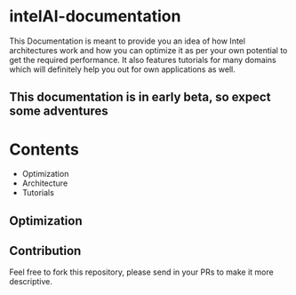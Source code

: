 # intelAI-documentation
This Documentation is meant to provide you an idea of how Intel architectures work and how you can optimize it as per your own potential to get the required performance. It also features tutorials for many domains which will definitely help you out for own applications as well.

## This documentation is in early beta, so expect some adventures

# Contents
- Optimization
- Architecture
- Tutorials


## Optimization

## Contribution
Feel free to fork this repository, please send in your PRs to make it more descriptive.
